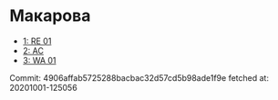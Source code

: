 # Макарова
- [1: RE 01](1.md)
- [2: AC](2.md)
- [3: WA 01](3.md)

Commit: 4906affab5725288bacbac32d57cd5b98ade1f9e
 fetched at: 20201001-125056

